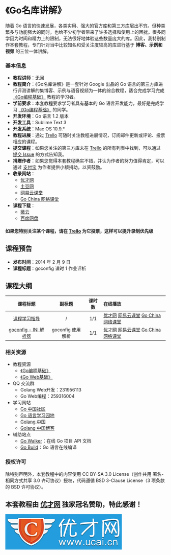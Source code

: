 《Go名库讲解》
===========================

随着 Go 语言的快速发展，各类实用、强大的官方库和第三方库层出不穷。但种类繁多与功能强大的同时，也给不少初学者带来了许多选择和使用上的困扰。很多同学因为时间和精力上的限制，无法很好地体验这些数量庞大的库。因此，我特别制作本套教程，专门针对当中比较知名和受关注度较高的库进行基于 **博客、示例和视频** 的三位一体讲解。

### 基本信息

- **教程讲师**：[无闻](http://weibo.com/Obahua)
- **教程简介**：《Go名库讲解》是一套针对 Google 出品的 Go 语言的第三方库进行评测讲解的集博客、示例与语音视频为一体的综合教程，适合完成学习完成 [《Go编程基础》](https://github.com/Unknwon/go-fundamental-programming) 教程的学习者。
- **学前要求**：本套教程要求学习者具有基本的 Go 语言开发能力，最好是完成学习 [《Go编程基础》](https://github.com/Unknwon/go-fundamental-programming) 的同学。
- **开发环境**：Go 语言 1.2 版本
- **开发工具**：Sublime Text 3
- **开发系统**：Mac OS 10.9.*
- **教程进展**：通过 [Trello](https://trello.com/b/erdktQ66/go) 可随时关注教程进展情况，订阅邮件更新或评论、投票相应的课程。
- **提交课程**：如果您关注的第三方库未在 [Trello](https://trello.com/b/erdktQ66/go) 的所有列表中找到，可以通过 [提交 Issue](https://github.com/Unknwon/go-rock-libraries-showcases/issues) 的方式告知我。
- **捐赠作者**：如果您觉得本套教程确实不错，并认为作者的努力值得肯定，可以通过 [支付宝](https://me.alipay.com/obahua) 为作者提供小额捐助，以资鼓励。
- **收录网站**：
	- [优才网](http://www.ucai.cn/course/show/134)
	- [土豆网](http://www.tudou.com/plcover/m1AWOKxI9nQ/)
	- [网易云课堂](http://study.163.com/course/courseMain.htm?courseId=510006#/courseMain)
	- [Go China 网络课堂](http://edu.go-china.org/course/3)
- **课程下载**：
	- [微云](http://url.cn/OhjBmY)
	- [百度网盘](http://pan.baidu.com/s/1qWEY8Lu)

#### 如果您特别关注某个课程，请在 [Trello](https://trello.com/b/erdktQ66/go) 为它投票，这样可以提升录制优先级

## 课程预告  

- **发布时间**：2014 年 2 月 9 日
- **课程标题**：goconfig 课时 1 作业评析

## 课程大纲

|课程标题|副标题|课时数|在线播放|
|:-----:|:---:|:---:|:-----|
|[课程学习指导](lectures/00-introduction)|/|1/1|[优才网](http://www.ucai.cn/course/chapter/134/3699/6825) [网易云课堂](http://study.163.com/course/courseLearn.htm?courseId=510006#/learn/video?lessonId=651089&courseId=510006) [Go China 网络课堂](http://edu.go-china.org/course/3/learn#lesson/28)|
|[goconfig - INI 解析器](lectures/01-goconfig)|goconfig 使用解析|1/1|[优才网](http://www.ucai.cn/course/chapter/134/3701/6833) [网易云课堂](http://study.163.com/course/courseLearn.htm?courseId=510006#/learn/video?lessonId=659131&courseId=510006) [Go China 网络课堂](http://edu.go-china.org/course/3/learn#lesson/29)|

### 相关资源

- 教程资源
	 - [《Go编程基础》](https://github.com/Unknwon/go-fundamental-programming)
	 - [《Go Web基础》](https://github.com/Unknwon/go-web-foundation)
- QQ 交流群
	- Golang Web开发：231956113
	- Go Web编程：259316004
- 学习网站
	- [Go 中国社区](http://bbs.go-china.org/)
	- [Go 语言学习园地](http://studygolang.com/)
	- [Golang 中国](http://golangtc.com/)
	- [Golang 中国博客](http://blog.go-china.org/)
- 辅助站点
	- [Go Walker](http://gowalker.org)：在线 Go 项目 API 文档
	- [Go Build](http://gobuild.io)：Go 语言在线编译

### 授权许可

除特别声明外，本套教程中的内容使用 CC BY-SA 3.0 License（创作共用 署名-相同方式共享 3.0 许可协议）授权，代码遵循 BSD 3-Clause License（3 项条款的 BSD 许可协议）。

## 本套教程由 [优才网](http://www.ucai.cn/) 独家冠名赞助，特此感谢！

[![优才网 Logo](images/ucai_logo_blue.png)](http://www.ucai.cn)